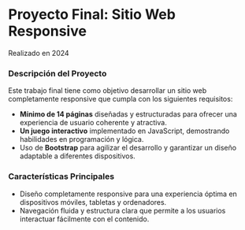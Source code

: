 # Proyecto Final: Sitio Web Responsive
Realizado en 2024

### Descripción del Proyecto
Este trabajo final tiene como objetivo desarrollar un sitio web completamente responsive que cumpla con los siguientes requisitos:

- **Mínimo de 14 páginas** diseñadas y estructuradas para ofrecer una experiencia de usuario coherente y atractiva.
- **Un juego interactivo** implementado en JavaScript, demostrando habilidades en programación y lógica.
- Uso de **Bootstrap** para agilizar el desarrollo y garantizar un diseño adaptable a diferentes dispositivos.

### Características Principales
- Diseño completamente responsive para una experiencia óptima en dispositivos móviles, tabletas y ordenadores.
- Navegación fluida y estructura clara que permite a los usuarios interactuar fácilmente con el contenido.

